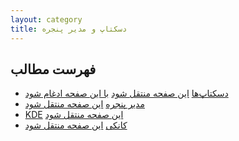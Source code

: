 ```yaml
---
layout: category
title: دسکتاپ و مدیر پنجره
---
```



## فهرست مطالب
- [دسکتاپ‌ها](./desktop_environment.html) [این صفحه منتقل شود](https://wiki.archusers.ir/index.php/Desktop_environment) [با این صفحه ادغام شود](https://wiki.archusers.ir/index.php/%D9%86%D8%B5%D8%A8_%D8%AF%D8%B3%DA%A9%D8%AA%D8%A7%D9%BE_%D8%A8%D8%B1_%D8%B1%D9%88%DB%8C_%D8%A2%D8%B1%DA%86_%D9%84%DB%8C%D9%86%D9%88%DA%A9%D8%B3)
- [مدیر پنجره](./window_manager.html) [این صفحه منتقل شود](https://wiki.archusers.ir/index.php/Window_manager)
- [KDE](./kde.html) [این صفحه منتقل شود](https://wiki.archusers.ir/index.php/KDE)
- [کانکی](./conky.html) [این صفحه منتقل شود](https://wiki.archusers.ir/index.php/Conky)
